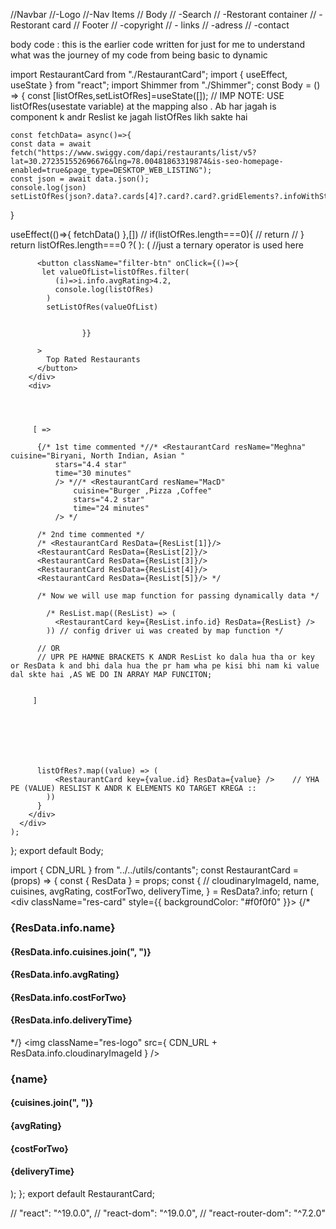//Navbar
//-Logo
//-Nav Items
// Body
// -Search
// -Restorant container
//   -Restorant card
// Footer
// -copyright
// - links
// -adress
// -contact



body code : this is the earlier code written for just for me to understand what was the journey of my code from being basic to dynamic


import RestaurantCard from "./RestaurantCard";
import { useEffect, useState } from "react";
import Shimmer from "./Shimmer";
const Body = () => {
    const [listOfRes,setListOfRes]=useState([]); // IMP NOTE: USE listOfRes(usestate variable) at the mapping also . Ab har jagah is component k andr Reslist ke jagah listOfRes  likh sakte hai 
  
   
    const fetchData= async()=>{
    const data = await fetch("https://www.swiggy.com/dapi/restaurants/list/v5?lat=30.272351552696676&lng=78.00481863319874&is-seo-homepage-enabled=true&page_type=DESKTOP_WEB_LISTING");
    const json = await data.json();
    console.log(json)
    setListOfRes(json?.data?.cards[4]?.card?.card?.gridElements?.infoWithStyle?.restaurants)
   }
   
   useEffect(()=>{
    fetchData()
   },[])
  //  if(listOfRes.length===0){
  //   return <Shimmer/>
  //  }
    return listOfRes.length===0 ?( <Shimmer/>): (                                       //just a ternary operator is used here
      <div className="body">
        <div className="filter">




          <button className="filter-btn" onClick={()=>{
           let valueOfList=listOfRes.filter(
              (i)=>i.info.avgRating>4.2,
              console.log(listOfRes)
            )
            setListOfRes(valueOfList)

            
                    }}

          >
            Top Rated Restaurants
          </button>
        </div>
        <div>




         [ =>    
        
          {/* 1st time commented *//* <RestaurantCard resName="Meghna" cuisine="Biryani, North Indian, Asian "
              stars="4.4 star"
              time="30 minutes"    
              /> *//* <RestaurantCard resName="MacD"
                  cuisine="Burger ,Pizza ,Coffee"
                  stars="4.2 star"
                  time="24 minutes"
              /> */
  
          /* 2nd time commented */
          /* <RestaurantCard ResData={ResList[1]}/>
          <RestaurantCard ResData={ResList[2]}/>
          <RestaurantCard ResData={ResList[3]}/>
          <RestaurantCard ResData={ResList[4]}/>
          <RestaurantCard ResData={ResList[5]}/> */
  
          /* Now we will use map function for passing dynamically data */
          
            /* ResList.map((ResList) => (
              <RestaurantCard key={ResList.info.id} ResData={ResList} />
            )) // config driver ui was created by map function */
  
          // OR
          // UPR PE HAMNE BRACKETS K ANDR ResList ko dala hua tha or key or ResData k and bhi dala hua the pr ham wha pe kisi bhi nam ki value dal skte hai ,AS WE DO IN ARRAY MAP FUNCITON; 
            

         ]






            
          listOfRes?.map((value) => (
              <RestaurantCard key={value.id} ResData={value} />    // YHA PE (VALUE) RESLIST K ANDR K ELEMENTS KO TARGET KREGA ::
            )) 
          }
        </div>
      </div>
    );
  };
export default Body;















import { CDN_URL } from "../../utils/contants";
const RestaurantCard = (props) => {
    const { ResData } = props;
    const {
      // cloudinaryImageId,
      name,
      cuisines,
      avgRating,
      costForTwo,
      deliveryTime,
    } = ResData?.info;
    return (
      <div className="res-card" style={{ backgroundColor: "#f0f0f0" }}>
        {/* <h3>{ResData.info.name}</h3>
              <h4>{ResData.info.cuisines.join(", ")}</h4>
              <h4>{ResData.info.avgRating}</h4>
              <h4>{ResData.info.costForTwo}</h4>
              <h4>{ResData.info.deliveryTime}</h4> */}
        <img
          className="res-logo"
          src={
            CDN_URL +
            ResData.info.cloudinaryImageId
          }
        />
        <h3>{name}</h3>
        <h4>{cuisines.join(", ")}</h4>
        <h4>{avgRating}</h4>
        <h4>{costForTwo}</h4>
        <h4>{deliveryTime}</h4>
      </div>
    );
  };
export default RestaurantCard;









// "react": "^19.0.0",
    // "react-dom": "^19.0.0",
    // "react-router-dom": "^7.2.0"
